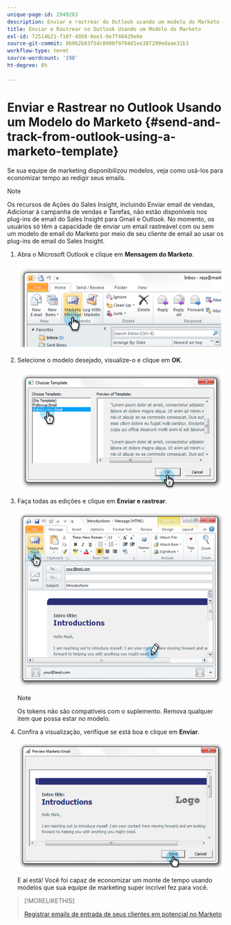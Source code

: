 ```yaml
---
unique-page-id: 2949283
description: Enviar e rastrear do Outlook usando um modelo do Marketo - Documentação do Marketo - Documentação do produto
title: Enviar e Rastrear no Outlook Usando um Modelo do Marketo
exl-id: 72514b21-f10f-4958-8ee1-0e7f46429e6e
source-git-commit: 8b9b2b83f5dc8908f9794d1ee387299edaae31b3
workflow-type: tm+mt
source-wordcount: '198'
ht-degree: 0%

---
```


# Enviar e Rastrear no Outlook Usando um Modelo do Marketo {#send-and-track-from-outlook-using-a-marketo-template}

Se sua equipe de marketing disponibilizou modelos, veja como usá-los para economizar tempo ao redigir seus emails.

>[!NOTE]
>
>Os recursos de Ações do Sales Insight, incluindo Enviar email de vendas, Adicionar à campanha de vendas e Tarefas, não estão disponíveis nos plug-ins de email do Sales Insight para Gmail e Outlook. No momento, os usuários só têm a capacidade de enviar um email rastreável com ou sem um modelo de email do Marketo por meio de seu cliente de email ao usar os plug-ins de email do Sales Insight.

1. Abra o Microsoft Outlook e clique em **Mensagem do Marketo**.

   ![](assets/image2014-9-23-17-3a8-3a33.png)

1. Selecione o modelo desejado, visualize-o e clique em **OK**.

   ![](assets/image2014-9-23-17-3a8-3a45.png)

1. Faça todas as edições e clique em **Enviar e rastrear**.

   ![](assets/image2014-9-23-17-3a8-3a58.png)

   >[!NOTE]
   >
   >Os tokens não são compatíveis com o suplemento. Remova qualquer item que possa estar no modelo.

1. Confira a visualização, verifique se está boa e clique em **Enviar**.

   ![](assets/image2014-9-23-17-3a9-3a11.png)

   E aí está! Você foi capaz de economizar um monte de tempo usando modelos que sua equipe de marketing super incrível fez para você.

>[!MORELIKETHIS]
>
>[Registrar emails de entrada de seus clientes em potencial no Marketo](/help/marketo/product-docs/marketo-sales-insight/using-msi/log-inbound-mail-from-your-leads-in-marketo.md)
